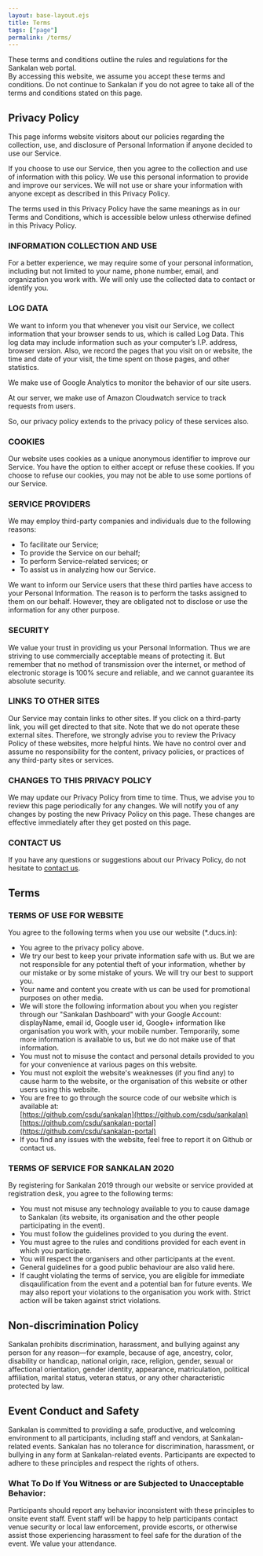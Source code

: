 ```yaml
---
layout: base-layout.ejs
title: Terms
tags: ["page"]
permalink: /terms/
---
```


These terms and conditions outline the rules and regulations for the Sankalan web portal. <br />
By accessing this website, we assume you accept these terms and conditions. Do not continue to Sankalan if you do not agree to take all of the terms and conditions stated on this page.

## Privacy Policy

This page informs website visitors about our policies regarding the collection, use, and disclosure of Personal Information if anyone decided to use our Service.

If you choose to use our Service, then you agree to the collection and use of information with this policy. We use this personal information to provide and improve our services. We will not use or share your information with anyone except as described in this Privacy Policy.

The terms used in this Privacy Policy have the same meanings as in our Terms and Conditions, which is accessible below unless otherwise defined in this Privacy Policy.


### INFORMATION COLLECTION AND USE

For a better experience, we may require some of your personal information, including but not limited to your name, phone number, email, and organization you work with. We will only use the collected data to contact or identify you.

### LOG DATA

We want to inform you that whenever you visit our Service, we collect information that your browser sends to us, which is called Log Data. This log data may include information such as your computer’s I.P. address, browser version. Also, we record the pages that you visit on or website, the time and date of your visit, the time spent on those pages, and other statistics.

We make use of Google Analytics to monitor the behavior of our site users.

At our server, we make use of Amazon Cloudwatch service to track requests from users.

So, our privacy policy extends to the privacy policy of these services also.

### COOKIES

Our website uses cookies as a unique anonymous identifier to improve our Service. You have the option to either accept or refuse these cookies. If you choose to refuse our cookies, you may not be able to use some portions of our Service.

### SERVICE PROVIDERS

We may employ third-party companies and individuals due to the following reasons:

- To facilitate our Service;
- To provide the Service on our behalf;
- To perform Service-related services; or
- To assist us in analyzing how our Service.

We want to inform our Service users that these third parties have access to your Personal Information. The reason is to perform the tasks assigned to them on our behalf. However, they are obligated not to disclose or use the information for any other purpose.

### SECURITY

We value your trust in providing us your Personal Information. Thus we are striving to use commercially acceptable means of protecting it. But remember that no method of transmission over the internet, or method of electronic storage is 100% secure and reliable, and we cannot guarantee its absolute security.

### LINKS TO OTHER SITES

Our Service may contain links to other sites. If you click on a third-party link, you will get directed to that site. Note that we do not operate these external sites. Therefore, we strongly advise you to review the Privacy Policy of these websites, more helpful hints. We have no control over and assume no responsibility for the content, privacy policies, or practices of any third-party sites or services.

### CHANGES TO THIS PRIVACY POLICY

We may update our Privacy Policy from time to time. Thus, we advise you to review this page periodically for any changes. We will notify you of any changes by posting the new Privacy Policy on this page. These changes are effective immediately after they get posted on this page.

### CONTACT US

If you have any questions or suggestions about our Privacy Policy, do not hesitate to [contact us](/contact/).

## Terms

### TERMS OF USE FOR WEBSITE

You agree to the following terms when you use our website (*.ducs.in):

- You agree to the privacy policy above.
- We try our best to keep your private information safe with us. But we are not responsible for any potential theft of your information, whether by our mistake or by some mistake of yours. We will try our best to support you.
- Your name and content you create with us can be used for promotional purposes on other media.
- We will store the following information about you when you register through our "Sankalan Dashboard" with your Google Account: displayName, email id, Google user id, Google+ information like organisation you work with, your mobile number. Temporarily, some more information is available to us, but we do not make use of that information.
- You must not to misuse the contact and personal details provided to you for your convenience at various pages on this website.
- You must not exploit the website's weaknesses (if you find any) to cause harm to the website, or the organisation of this website or other users using this website.
- You are free to go through the source code of our website which is available at:  
  [https://github.com/csdu/sankalan](https://github.com/csdu/sankalan)  
  [https://github.com/csdu/sankalan-portal](https://github.com/csdu/sankalan-portal)
- If you find any issues with the website, feel free to report it on Github or contact us.

### TERMS OF SERVICE FOR SANKALAN 2020

By registering for Sankalan 2019 through our website or service provided at registration desk, you agree to the following terms:

- You must not misuse any technology available to you to cause damage to Sankalan (its website, its organisation and the other people participating in the event).
- You must follow the guidelines provided to you during the event.
- You must agree to the rules and conditions provided for each event in which you participate.
- You will respect the organisers and other participants at the event.
- General guidelines for a good public behaviour are also valid here.
- If caught violating the terms of service, you are eligible for immediate disqaulification from the event and a potential ban for future events. We may also report your violations to the organisation you work with. Strict action will be taken against strict violations.

## Non-discrimination Policy
Sankalan prohibits discrimination, harassment, and bullying against any person for any reason—for example, because of age, ancestry, color, disability or handicap, national origin, race, religion, gender, sexual or affectional orientation, gender identity, appearance, matriculation, political affiliation, marital status, veteran status, or any other characteristic protected by law.

## Event Conduct and Safety 
Sankalan is committed to providing a safe, productive, and welcoming environment to all participants, including staff and vendors, at Sankalan-related events. Sankalan has no tolerance for discrimination, harassment, or bullying in any form at Sankalan-related events. Participants are expected to adhere to these principles and respect the rights of others.
  
### What To Do If You Witness or are Subjected to Unacceptable Behavior: 
Participants should report any behavior inconsistent with these principles to onsite event staff. Event staff will be happy to help participants contact venue security or local law enforcement, provide escorts, or otherwise assist those experiencing harassment to feel safe for the duration of the event. We value your attendance.


